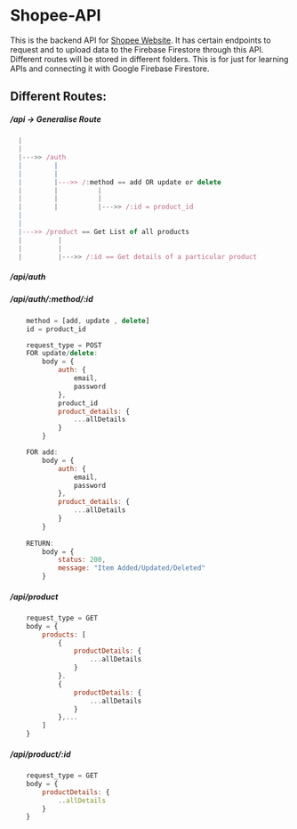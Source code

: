 # Shopee-API
This is the backend API for [Shopee Website](https://shopee-dakshsethi.vercel.app/). It has certain endpoints to request and to upload data to the Firebase Firestore through this API. Different routes will be stored in different folders.
This is for just for learning APIs and connecting it with Google Firebase Firestore.

## Different Routes:
##### /api -> Generalise Route
```js
  |
  |
  |--->> /auth
  |        |
  |        |
  |        |--->> /:method == add OR update or delete
  |        |          |
  |        |          |
  |        |          |--->> /:id = product_id
  |       
  |
  |--->> /product == Get List of all products
  |         |
  |         |
  |         |--->> /:id == Get details of a particular product
```

##### /api/auth
##### /api/auth/:method/:id
```js
    method = [add, update , delete]
    id = product_id

    request_type = POST
    FOR update/delete:
        body = {
            auth: {
                email,
                password
            },
            product_id
            product_details: {
                ...allDetails
            }
        }

    FOR add:
        body = {
            auth: {
                email,
                password
            },
            product_details: {
                ...allDetails
            }
        }
    
    RETURN:
        body = {
            status: 200,
            message: "Item Added/Updated/Deleted"
        }
```

##### /api/product
```js
    request_type = GET
    body = {
        products: [
            {
                productDetails: {
                    ...allDetails
                }
            }.
            {
                productDetails: {
                    ...allDetails
                }
            },...
        ]
    }
```

##### /api/product/:id
```js
    request_type = GET
    body = {
        productDetails: {
            ..allDetails
        }
    }
```

